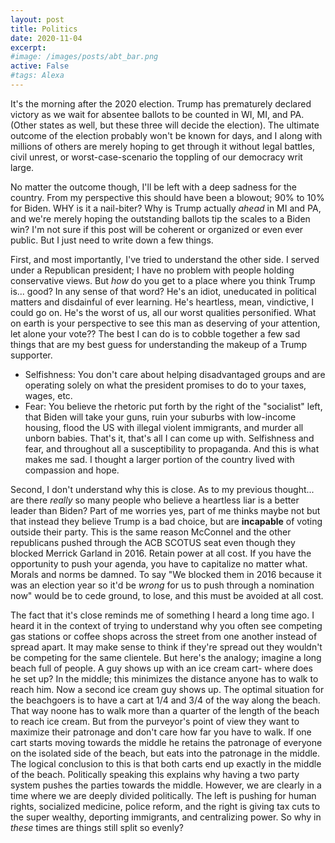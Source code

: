 ```yaml
---
layout: post
title: Politics
date: 2020-11-04
excerpt:
#image: /images/posts/abt_bar.png
active: False
#tags: Alexa
---
```


It's the morning after the 2020 election. Trump has prematurely declared victory as we wait for absentee ballots to be counted in WI, MI, and PA. (Other states as well, but these three will decide the election). The ultimate outcome of the election probably won't be known for days, and I along with millions of others are merely hoping to get through it without legal battles, civil unrest, or worst-case-scenario the toppling of our democracy writ large.

No matter the outcome though, I'll be left with a deep sadness for the country. From my perspective this should have been a blowout; 90% to 10% for Biden. WHY is it a nail-biter? Why is Trump actually *ahead* in MI and PA, and we're merely hoping the outstanding ballots tip the scales to a Biden win? I'm not sure if this post will be coherent or organized or even ever public. But I just need to write down a few things.

First, and most importantly, I've tried to understand the other side. I served under a Republican president; I have no problem with people holding conservative views. But *how* do you get to a place where you think Trump is... good? In any sense of that word? He's an idiot, uneducated in political matters and disdainful of ever learning. He's heartless, mean, vindictive, I could go on. He's the worst of us, all our worst qualities personified. What on earth is your perspective to see this man as deserving of your attention, let alone your vote??
The best I can do is to cobble together a few sad things that are my best guess for understanding the makeup of a Trump supporter.
* Selfishness: You don't care about helping disadvantaged groups and are operating solely on what the president promises to do to your taxes, wages, etc.
* Fear: You believe the rhetoric put forth by the right of the "socialist" left, that Biden will take your guns, ruin your suburbs with low-income housing, flood the US with illegal violent immigrants, and murder all unborn babies.
That's it, that's all I can come up with. Selfishness and fear, and throughout all a susceptibility to propaganda. And this is what makes me sad. I thought a larger portion of the country lived with compassion and hope.

Second, I don't understand why this is close. As to my previous thought... are there *really* so many people who believe a heartless liar is a better leader than Biden? Part of me worries yes, part of me thinks maybe not but that instead they believe Trump is a bad choice, but are **incapable** of voting outside their party. This is the same reason McConnel and the other republicans pushed through the ACB SCOTUS seat even though they blocked Merrick Garland in 2016. Retain power at all cost. If you have the opportunity to push your agenda, you have to capitalize no matter what. Morals and norms be damned. To say "We blocked them in 2016 because it was an election year so it'd be *wrong* for us to push through a nomination now" would be to cede ground, to lose, and this must be avoided at all cost.

The fact that it's close reminds me of something I heard a long time ago. I heard it in the context of trying to understand why you often see competing gas stations or coffee shops across the street from one another instead of spread apart. It may make sense to think if they're spread out they wouldn't be competing for the same clientele. But here's the analogy; imagine a long beach full of people. A guy shows up with an ice cream cart- where does he set up? In the middle; this minimizes the distance anyone has to walk to reach him. Now a second ice cream guy shows up. The optimal situation for the beachgoers is to have a cart at 1/4 and 3/4 of the way along the beach. That way noone has to walk more than a quarter of the length of the beach to reach ice cream. But from the purveyor's point of view they want to maximize their patronage and don't care how far you have to walk. If one cart starts moving towards the middle he retains the patronage of everyone on the isolated side of the beach, but eats into the patronage in the middle. The logical conclusion to this is that both carts end up exactly in the middle of the beach.
Politically speaking this explains why having a two party system pushes the parties towards the middle. However, we are clearly in a time where we are deeply divided politically. The left is pushing for human rights, socialized medicine, police reform, and the right is giving tax cuts to the super wealthy, deporting immigrants, and centralizing power. So why in *these* times are things still split so evenly?
